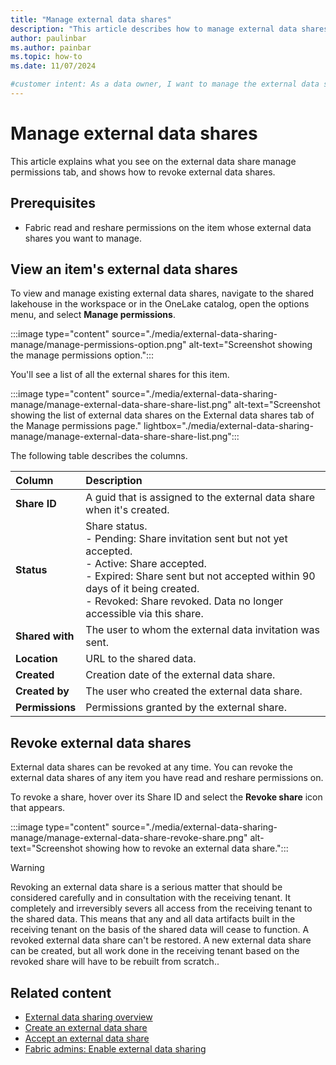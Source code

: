 ```yaml
---
title: "Manage external data shares"
description: "This article describes how to manage external data shares."
author: paulinbar
ms.author: painbar
ms.topic: how-to
ms.date: 11/07/2024

#customer intent: As a data owner, I want to manage the external data shares on an item.
---
```


# Manage external data shares

This article explains what you see on the external data share manage permissions tab, and shows how to revoke external data shares.

## Prerequisites

* Fabric read and reshare permissions on the item whose external data shares you want to manage.

## View an item's external data shares

To view and manage existing external data shares, navigate to the shared lakehouse in the workspace or in the OneLake catalog, open the options menu, and select **Manage permissions**.

:::image type="content" source="./media/external-data-sharing-manage/manage-permissions-option.png" alt-text="Screenshot showing the manage permissions option.":::

You'll see a list of all the external shares for this item.

:::image type="content" source="./media/external-data-sharing-manage/manage-external-data-share-share-list.png" alt-text="Screenshot showing the list of external data shares on the External data shares tab of the Manage permissions page." lightbox="./media/external-data-sharing-manage/manage-external-data-share-share-list.png":::

The following table describes the columns.

| Column | Description |
|:-------|:------------|
|**Share ID** | A guid that is assigned to the external data share when it's created. |
|**Status** | Share status.<br>- Pending: Share invitation sent but not yet accepted.<br>- Active: Share accepted.<br>- Expired: Share sent but not accepted within 90 days of it being created.<br>- Revoked: Share revoked. Data no longer accessible via this share.|
|**Shared with** |The user to whom the external data invitation was sent. |
|**Location** |URL to the shared data.|
|**Created** | Creation date of the external data share.|
|**Created by** |The user who created the external data share.|
|**Permissions** |Permissions granted by the external share.|

## Revoke external data shares

External data shares can be revoked at any time. You can revoke the external data shares of any item you have read and reshare permissions on.

To revoke a share, hover over its Share ID and select the **Revoke share** icon that appears.

:::image type="content" source="./media/external-data-sharing-manage/manage-external-data-share-revoke-share.png" alt-text="Screenshot showing how to revoke an external data share.":::

> [!Warning]
> Revoking an external data share is a serious matter that should be considered carefully and in consultation with the receiving tenant. It completely and irreversibly severs all access from the receiving tenant to the shared data. This means that any and all data artifacts built in the receiving tenant on the basis of the shared data will cease to function. A revoked external data share can't be restored. A new external data share can be created, but all work done in the receiving tenant based on the revoked share will have to be rebuilt from scratch..

## Related content

* [External data sharing overview](./external-data-sharing-overview.md)
* [Create an external data share](./external-data-sharing-create.md)
* [Accept an external data share](./external-data-sharing-accept.md)
* [Fabric admins: Enable external data sharing](./external-data-sharing-enable.md)
